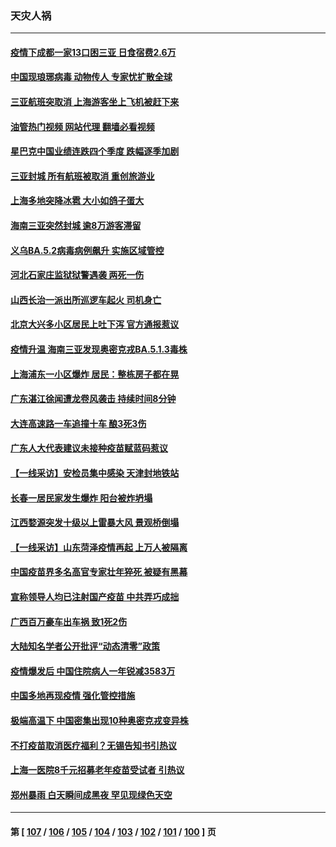 ### 天灾人祸
---
#### [疫情下成都一家13口困三亚 日食宿费2.6万](../../pages/ncid280/n13797379.md?08080445) 
#### [中国现琅琊病毒 动物传人 专家忧扩散全球](../../pages/ncid280/n13797418.md?08080445) 
#### [三亚航班突取消 上海游客坐上飞机被赶下来](../../pages/ncid280/n13797322.md?08080445) 
#### [油管热门视频 网站代理 翻墙必看视频](http://209.222.30.114:81/youtube.html?08080445)
#### [星巴克中国业绩连跌四个季度 跌幅逐季加剧](../../pages/ncid280/n13797229.md?08080445) 
#### [三亚封城 所有航班被取消 重创旅游业](../../pages/ncid280/n13796943.md?08080445) 
#### [上海多地突降冰雹 大小如鸽子蛋大](../../pages/ncid280/n13797006.md?08080445) 
#### [海南三亚突然封城 逾8万游客滞留](../../pages/ncid280/n13796838.md?08080445) 
#### [义乌BA.5.2病毒病例飙升 实施区域管控](../../pages/ncid280/n13796320.md?08080445) 
#### [河北石家庄监狱狱警遇袭 两死一伤](../../pages/ncid280/n13796296.md?08080445) 
#### [山西长治一派出所巡逻车起火 司机身亡](../../pages/ncid280/n13796204.md?08080445) 
#### [北京大兴多小区居民上吐下泻 官方通报惹议](../../pages/ncid280/n13795413.md?08080445) 
#### [疫情升温 海南三亚发现奥密克戎BA.5.1.3毒株](../../pages/ncid280/n13795204.md?08080445) 
#### [上海浦东一小区爆炸 居民：整栋房子都在晃](../../pages/ncid280/n13793853.md?08080445) 
#### [广东湛江徐闻遭龙卷风袭击 持续时间8分钟](../../pages/ncid280/n13793637.md?08080445) 
#### [大连高速路一车追撞十车 酿3死3伤](../../pages/ncid280/n13793171.md?08080445) 
#### [广东人大代表建议未接种疫苗赋蓝码惹议](../../pages/ncid280/n13793159.md?08080445) 
#### [【一线采访】安检员集中感染 天津封地铁站](../../pages/ncid280/n13792778.md?08080445) 
#### [长春一居民家发生爆炸 阳台被炸坍塌](../../pages/ncid280/n13792201.md?08080445) 
#### [江西婺源突发十级以上雷暴大风 景观桥倒塌](../../pages/ncid280/n13792183.md?08080445) 
#### [【一线采访】山东菏泽疫情再起 上万人被隔离](../../pages/ncid280/n13791948.md?08080445) 
#### [中国疫苗界多名高官专家壮年猝死 被疑有黑幕](../../pages/ncid280/n13791884.md?08080445) 
#### [宣称领导人均已注射国产疫苗 中共弄巧成拙](../../pages/ncid280/n13791829.md?08080445) 
#### [广西百万豪车出车祸 致1死2伤](../../pages/ncid280/n13791625.md?08080445) 
#### [大陆知名学者公开批评“动态清零”政策](../../pages/ncid280/n13791457.md?08080445) 
#### [疫情爆发后 中国住院病人一年锐减3583万](../../pages/ncid280/n13790489.md?08080445) 
#### [中国多地再现疫情 强化管控措施](../../pages/ncid280/n13790323.md?08080445) 
#### [极端高温下 中国密集出现10种奥密克戎变异株](../../pages/ncid280/n13790214.md?08080445) 
#### [不打疫苗取消医疗福利？无锡告知书引热议](../../pages/ncid280/n13790028.md?08080445) 
#### [上海一医院8千元招募老年疫苗受试者 引热议](../../pages/ncid280/n13790026.md?08080445) 
#### [郑州暴雨 白天瞬间成黑夜 罕见现绿色天空](../../pages/ncid280/n13789119.md?08080445) 

---
#### 第 [ [107](./107.md?08080445) / [106](./106.md?08080445) / [105](./105.md?08080445) / [104](./104.md?08080445) / [103](./103.md?08080445) / [102](./102.md?08080445) / [101](./101.md?08080445) / [100](./100.md?08080445) ] 页
